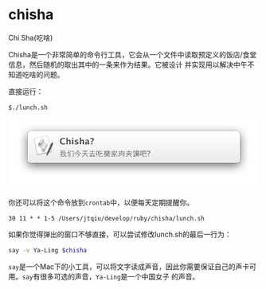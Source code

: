 chisha
======

Chi Sha(吃啥)

Chisha是一个非常简单的命令行工具，它会从一个文件中读取预定义的饭店/食堂信息，然后随机的取出其中的一条来作为结果。它被设计
并实现用以解决中午不知道吃啥的问题。

直接运行：

```sh
$./lunch.sh
```

![提示](https://raw.githubusercontent.com/abruzzi/chisha/master/fanji.png)

你还可以将这个命令放到`crontab`中，以便每天定期提醒你。

```
30 11 * * 1-5 /Users/jtqiu/develop/ruby/chisha/lunch.sh
```

如果你觉得弹出的窗口不够直接，可以尝试修改lunch.sh的最后一行为：

```sh
say -v Ya-Ling $chisha
```

`say`是一个Mac下的小工具，可以将文字读成声音，因此你需要保证自己的声卡可用。`say`有很多可选的声音，`Ya-Ling`是一个中国女子
的声音。

